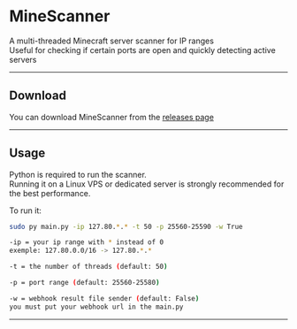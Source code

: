 # MineScanner

A multi-threaded Minecraft server scanner for IP ranges  
Useful for checking if certain ports are open and quickly detecting active servers

---

## Download  

You can download MineScanner from the [releases page](https://github.com/KanemeDev/MineScanner/releases)   

---

## Usage  

Python is required to run the scanner.  
Running it on a Linux VPS or dedicated server is strongly recommended for the best performance.

To run it:  
```bash
sudo py main.py -ip 127.80.*.* -t 50 -p 25560-25590 -w True

-ip = your ip range with * instead of 0
exemple: 127.80.0.0/16 -> 127.80.*.*

-t = the number of threads (default: 50)

-p = port range (default: 25560-25580)

-w = webhook result file sender (default: False)
you must put your webhook url in the main.py
```
---
